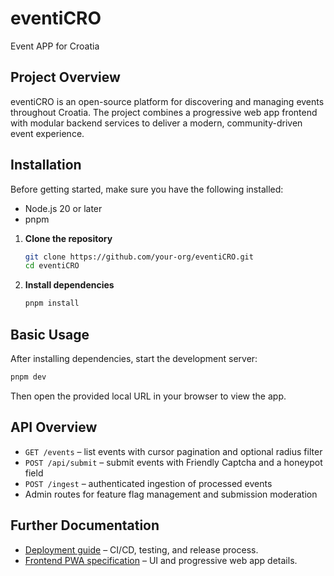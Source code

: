 # eventiCRO

Event APP for Croatia

## Project Overview

eventiCRO is an open-source platform for discovering and managing events
throughout Croatia. The project combines a progressive web app frontend with
modular backend services to deliver a modern, community-driven event
experience.

## Installation

Before getting started, make sure you have the following installed:

- Node.js 20 or later
- pnpm

1. **Clone the repository**
   ```sh
   git clone https://github.com/your-org/eventiCRO.git
   cd eventiCRO
   ```
2. **Install dependencies**
   ```sh
   pnpm install
   ```

## Basic Usage

After installing dependencies, start the development server:

```sh
pnpm dev
```

Then open the provided local URL in your browser to view the app.

## API Overview

- `GET /events` – list events with cursor pagination and optional radius filter
- `POST /api/submit` – submit events with Friendly Captcha and a honeypot field
- `POST /ingest` – authenticated ingestion of processed events
- Admin routes for feature flag management and submission moderation

## Further Documentation

- [Deployment guide](deployment-docs.md) – CI/CD,
  testing, and release process.
- [Frontend PWA specification](frontend-ui-pwa.md) – UI and progressive web app
  details.

